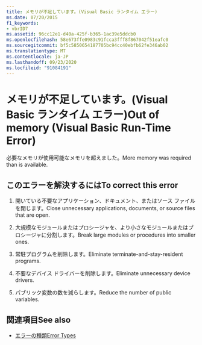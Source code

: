 ```yaml
---
title: メモリが不足しています。(Visual Basic ランタイム エラー)
ms.date: 07/20/2015
f1_keywords:
- vbrID7
ms.assetid: 96cc12e1-d40a-425f-b365-1ac39e5ddcb0
ms.openlocfilehash: 58e673ffe0983c91fcca3fff8f867042f51eafc0
ms.sourcegitcommit: bf5c5850654187705bc94cc40ebfb62fe346ab02
ms.translationtype: MT
ms.contentlocale: ja-JP
ms.lasthandoff: 09/23/2020
ms.locfileid: "91084191"
---
```

# <a name="out-of-memory-visual-basic-run-time-error"></a><span data-ttu-id="a3a6a-102">メモリが不足しています。(Visual Basic ランタイム エラー)</span><span class="sxs-lookup"><span data-stu-id="a3a6a-102">Out of memory (Visual Basic Run-Time Error)</span></span>

<span data-ttu-id="a3a6a-103">必要なメモリが使用可能なメモリを超えました。</span><span class="sxs-lookup"><span data-stu-id="a3a6a-103">More memory was required than is available.</span></span>  
  
## <a name="to-correct-this-error"></a><span data-ttu-id="a3a6a-104">このエラーを解決するには</span><span class="sxs-lookup"><span data-stu-id="a3a6a-104">To correct this error</span></span>  
  
1. <span data-ttu-id="a3a6a-105">開いている不要なアプリケーション、ドキュメント、またはソース ファイルを閉じます。</span><span class="sxs-lookup"><span data-stu-id="a3a6a-105">Close unnecessary applications, documents, or source files that are open.</span></span>  
  
2. <span data-ttu-id="a3a6a-106">大規模なモジュールまたはプロシージャを、より小さなモジュールまたはプロシージャに分割します。</span><span class="sxs-lookup"><span data-stu-id="a3a6a-106">Break large modules or procedures into smaller ones.</span></span>  
  
3. <span data-ttu-id="a3a6a-107">常駐プログラムを削除します。</span><span class="sxs-lookup"><span data-stu-id="a3a6a-107">Eliminate terminate-and-stay-resident programs.</span></span>  
  
4. <span data-ttu-id="a3a6a-108">不要なデバイス ドライバーを削除します。</span><span class="sxs-lookup"><span data-stu-id="a3a6a-108">Eliminate unnecessary device drivers.</span></span>  
  
5. <span data-ttu-id="a3a6a-109">パブリック変数の数を減らします。</span><span class="sxs-lookup"><span data-stu-id="a3a6a-109">Reduce the number of public variables.</span></span>  
  
## <a name="see-also"></a><span data-ttu-id="a3a6a-110">関連項目</span><span class="sxs-lookup"><span data-stu-id="a3a6a-110">See also</span></span>

- [<span data-ttu-id="a3a6a-111">エラーの種類</span><span class="sxs-lookup"><span data-stu-id="a3a6a-111">Error Types</span></span>](../programming-guide/language-features/error-types.md)
